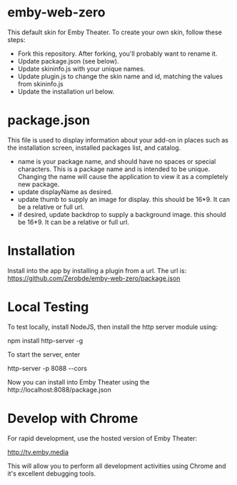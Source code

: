 # emby-web-zero

This default skin for Emby Theater. To create your own skin, follow these steps:

* Fork this repository. After forking, you'll probably want to rename it.
* Update package.json (see below). 
* Update skininfo.js with your unique names.
* Update plugin.js to change the skin name and id, matching the values from skininfo.js
* Update the installation url below.

# package.json

This file is used to display information about your add-on in places such as the installation screen, installed packages list, and catalog.

* name is your package name, and should have no spaces or special characters. This is a package name and is intended to be unique. Changing the name will cause the application to view it as a completely new package.
* update displayName as desired.
* update thumb to supply an image for display. this should be 16*9. It can be a relative or full url.
* if desired, update backdrop to supply a background image. this should be 16*9. It can be a relative or full url.

# Installation

Install into the app by installing a plugin from a url. The url is: https://github.com/Zerobde/emby-web-zero/package.json

# Local Testing

To test locally, install NodeJS, then install the http server module using:

npm install http-server -g

To start the server, enter

http-server -p 8088 --cors

Now you can install into Emby Theater using the http://localhost:8088/package.json

# Develop with Chrome

For rapid development, use the hosted version of Emby Theater:

http://tv.emby.media

This will allow you to perform all development activities using Chrome and it's excellent debugging tools.
